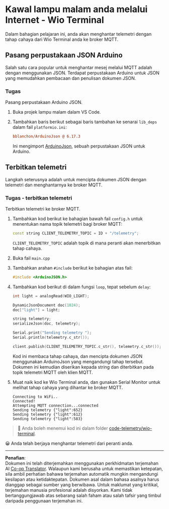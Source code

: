<!--
CO_OP_TRANSLATOR_METADATA:
{
  "original_hash": "4bcc29fe2b65e56eada83d2476279227",
  "translation_date": "2025-08-28T00:26:51+00:00",
  "source_file": "1-getting-started/lessons/4-connect-internet/wio-terminal-telemetry.md",
  "language_code": "ms"
}
-->
# Kawal lampu malam anda melalui Internet - Wio Terminal

Dalam bahagian pelajaran ini, anda akan menghantar telemetri dengan tahap cahaya dari Wio Terminal anda ke broker MQTT.

## Pasang perpustakaan JSON Arduino

Salah satu cara popular untuk menghantar mesej melalui MQTT adalah dengan menggunakan JSON. Terdapat perpustakaan Arduino untuk JSON yang memudahkan pembacaan dan penulisan dokumen JSON.

### Tugas

Pasang perpustakaan Arduino JSON.

1. Buka projek lampu malam dalam VS Code.

1. Tambahkan baris berikut sebagai baris tambahan ke senarai `lib_deps` dalam fail `platformio.ini`:

    ```ini
    bblanchon/ArduinoJson @ 6.17.3
    ```

    Ini mengimport [ArduinoJson](https://arduinojson.org), sebuah perpustakaan JSON untuk Arduino.

## Terbitkan telemetri

Langkah seterusnya adalah untuk mencipta dokumen JSON dengan telemetri dan menghantarnya ke broker MQTT.

### Tugas - terbitkan telemetri

Terbitkan telemetri ke broker MQTT.

1. Tambahkan kod berikut ke bahagian bawah fail `config.h` untuk menentukan nama topik telemetri bagi broker MQTT:

    ```cpp
    const string CLIENT_TELEMETRY_TOPIC = ID + "/telemetry";
    ```

    `CLIENT_TELEMETRY_TOPIC` adalah topik di mana peranti akan menerbitkan tahap cahaya.

1. Buka fail `main.cpp`

1. Tambahkan arahan `#include` berikut ke bahagian atas fail:

    ```cpp
    #include <ArduinoJSON.h>
    ```

1. Tambahkan kod berikut di dalam fungsi `loop`, tepat sebelum `delay`:

    ```cpp
    int light = analogRead(WIO_LIGHT);

    DynamicJsonDocument doc(1024);
    doc["light"] = light;

    string telemetry;
    serializeJson(doc, telemetry);

    Serial.print("Sending telemetry ");
    Serial.println(telemetry.c_str());

    client.publish(CLIENT_TELEMETRY_TOPIC.c_str(), telemetry.c_str());
    ```

    Kod ini membaca tahap cahaya, dan mencipta dokumen JSON menggunakan ArduinoJson yang mengandungi tahap tersebut. Dokumen ini kemudian diserikan kepada string dan diterbitkan pada topik telemetri MQTT oleh klien MQTT.

1. Muat naik kod ke Wio Terminal anda, dan gunakan Serial Monitor untuk melihat tahap cahaya yang dihantar ke broker MQTT.

    ```output
    Connecting to WiFi..
    Connected!
    Attempting MQTT connection...connected
    Sending telemetry {"light":652}
    Sending telemetry {"light":612}
    Sending telemetry {"light":583}
    ```

> 💁 Anda boleh menemui kod ini dalam folder [code-telemetry/wio-terminal](../../../../../1-getting-started/lessons/4-connect-internet/code-telemetry/wio-terminal).

😀 Anda telah berjaya menghantar telemetri dari peranti anda.

---

**Penafian**:  
Dokumen ini telah diterjemahkan menggunakan perkhidmatan terjemahan AI [Co-op Translator](https://github.com/Azure/co-op-translator). Walaupun kami berusaha untuk memastikan ketepatan, sila ambil perhatian bahawa terjemahan automatik mungkin mengandungi kesilapan atau ketidaktepatan. Dokumen asal dalam bahasa asalnya harus dianggap sebagai sumber yang berwibawa. Untuk maklumat yang kritikal, terjemahan manusia profesional adalah disyorkan. Kami tidak bertanggungjawab atas sebarang salah faham atau salah tafsir yang timbul daripada penggunaan terjemahan ini.
